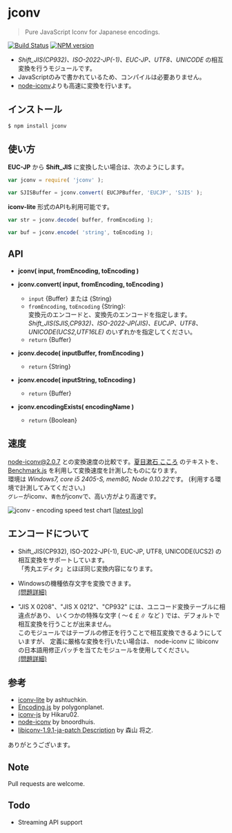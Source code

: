 jconv
====================

> Pure JavaScript Iconv for Japanese encodings.

[![Build Status](https://secure.travis-ci.org/narirou/jconv.png?branch=master)](https://travis-ci.org/narirou/jconv)
[![NPM version](https://badge.fury.io/js/jconv.png)](http://badge.fury.io/js/jconv)

 * *Shift_JIS(CP932)、ISO-2022-JP(-1)、EUC-JP、UTF8、UNICODE* の相互変換を行うモジュールです。
 * JavaScriptのみで書かれているため、コンパイルは必要ありません。
 * [node-iconv](https://github.com/bnoordhuis/node-iconv)よりも高速に変換を行います。

## インストール
```bash
$ npm install jconv
```

## 使い方
**EUC-JP** から **Shift_JIS** に変換したい場合は、次のようにします。

```javascript
var jconv = require( 'jconv' );

var SJISBuffer = jconv.convert( EUCJPBuffer, 'EUCJP', 'SJIS' );
```

**iconv-lite** 形式のAPIも利用可能です。

```javascript
var str = jconv.decode( buffer, fromEncoding );

var buf = jconv.encode( 'string', toEncoding );
```

## API
 * **jconv( input, fromEncoding, toEncoding )**  
 * **jconv.convert( input, fromEncoding, toEncoding )**  
    * `input` {Buffer} または {String}  
    * `fromEncoding`, `toEncoding` {String}:  
      変換元のエンコードと、変換先のエンコードを指定します。  
      *Shift_JIS(SJIS,CP932)、ISO-2022-JP(JIS)、EUCJP、UTF8、UNICODE(UCS2,UTF16LE)* のいずれかを指定してください。  
    * `return` {Buffer}  

 * **jconv.decode( inputBuffer, fromEncoding )**  
    * `return` {String}  

 * **jconv.encode( inputString, toEncoding )**  
    * `return` {Buffer}  

 * **jconv.encodingExists( encodingName )**  
    * `return` {Boolean}

## 速度
node-iconv@2.0.7 との変換速度の比較です。[夏目漱石 こころ](http://www.aozora.gr.jp/cards/000148/files/773_14560.html)
のテキストを、 [Benchmark.js](https://github.com/bestiejs/benchmark.js) を利用して変換速度を計測したものになります。  
環境は *Windows7, core i5 2405-S, mem8G, Node 0.10.22*です。 (利用する環境で計測してみてください。)  
`グレー`がiconv、`青色`がjconvで、高い方がより高速です。  

![jconv - encoding speed test chart](./test/chart/speedLog.png)
[[latest log]](./test/chart/speedLog.txt)  
<!-- https://raw.github.com/narirou/jconv/master/ -->

## エンコードについて
 * Shift_JIS(CP932), ISO-2022-JP(-1), EUC-JP, UTF8, UNICODE(UCS2) の相互変換をサポートしています。   
   「秀丸エディタ」とほぼ同じ変換内容になります。 

 * Windowsの機種依存文字を変換できます。  
[(問題詳細)](http://support.microsoft.com/default.aspx?scid=kb;ja;JP170559)  

 * "JIS X 0208"、"JIS X 0212"、"CP932" には、ユニコード変換テーブルに相違点があり、
   いくつかの特殊な文字 ( ～￠￡∥ など ) では、デフォルトで相互変換を行うことが出来ません。  
   このモジュールではテーブルの修正を行うことで相互変換できるようにしていますが、
   定義に厳格な変換を行いたい場合は、 node-iconv に libiconv の日本語用修正パッチを当てたモジュールを使用してください。  
[(問題詳細)](http://www8.plala.or.jp/tkubota1/unicode-symbols-map2.html)  

## 参考
 * [iconv-lite](https://github.com/ashtuchkin/iconv-lite) by ashtuchkin.
 * [Encoding.js](https://github.com/polygonplanet/Unzipper.js) by polygonplanet.
 * [iconv-js](https://github.com/Hikaru02/iconv-js) by Hikaru02.
 * [node-iconv](https://github.com/bnoordhuis/node-iconv) by bnoordhuis.
 * [libiconv-1.9.1-ja-patch Description](http://www2d.biglobe.ne.jp/~msyk/software/libiconv-1.9.1-patch.html) by 森山 将之.

ありがとうございます。

## Note
Pull requests are welcome.

## Todo
 * Streaming API support
